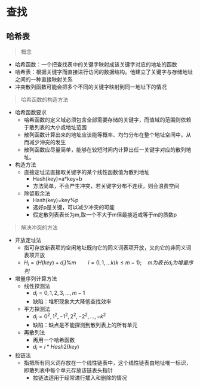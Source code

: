 <link rel=stylesheet href=style.css>

# **查找**

## **哈希表**
> 概念
  - 哈希函数：一个把查找表中的关键字映射成该关键字对应的地址的函数
  - 哈希表：根据关键字而直接进行访问的数据结构。他建立了关键字与存储地址之间的一种直接映射关系
  - 冲突散列函数可能会把多个不同的关键字映射到同一地址下的情况
> 哈希函数的构造方法
  - 哈希函数要求
    - 哈希函数的定义域必须包含全部需要存储的关键字，而值域的范围则依赖于散列表的大小或地址范围
    - 散列函数计算出来的地址应该能等概率、均匀分布在整个地址空间中，从而减少沖突的发生
    - 散列函数应尽量简单，能够在较短时间内计算出任一关键字对应的散列地址。
  - 构造方法
    - 直接定址法直接取关键字的某个线性函数值为散列地址
      - Hash(key)=a*key+b
      - 方法简单，不会产生冲突，若关键字分布不连续，则会浪费空间
    - 除留取余法
      - Hash(key)=key%p
      - 选好p是关键，可以减少冲突的可能
      - 假定散列表表长为m,取一个不大于m但最接近或等于m的质数p
> 解决冲突的方法
  - 开放定址法
    - 指可存放新表项的空闲地址既向它的同义词表项开放，又向它的非同义词表项开放
    - $H_{i}=(H(key)+d_i)\%m\qquad i=0,1,...k (k\leq m-1); \quad m为表长 d_i为增量序列$
  - 增量序列计算方法
    - 线性探测法
      - $d_i=0,1,2,3,...,m-1$
      - 缺陷：堆积现象大大降低查找效率
    - 平方探测法
      - $d_i=0^2,1^2,-1^2,2^2,-2^2,...,-k^2$
      - 缺陷：缺点是不能探测到散列表上的所有单元
    - 再散列法
      - 再用一个哈希函数
      - $d_i=i*Hash2(key)$
  - 拉链法
    - 指把所有同义词存放在一个线性链表中，这个线性链表由地址唯一标识，即散列表中每个单元存放该链表头指针
      - 拉链法适用于经常进行插入和删除的情况